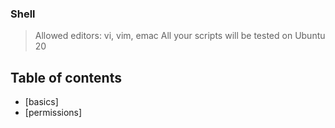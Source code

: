 ### Shell
> Allowed editors: vi, vim, emac All your scripts will be tested on Ubuntu 20

## Table of contents
* [basics] 
* [permissions]
																
